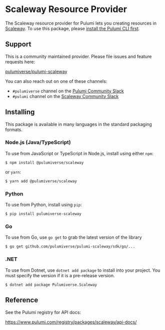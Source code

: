 
# Scaleway Resource Provider

The Scaleway resource provider for Pulumi lets you creating resources in [Scaleway](https://www.scaleway.com). To use
this package, please [install the Pulumi CLI first](https://pulumi.com/).

## Support

This is a community maintained provider. Please file issues and feature requests here:

[pulumiverse/pulumi-scaleway](https://github.com/pulumiverse/pulumi-scaleway/issues)

You can also reach out on one of these channels:

* `#pulumiverse` channel on the [Pulumi Community Slack](https://slack.pulumi.com)
* `#pulumi` channel on the [Scaleway Community Slack](https://slack.scaleway.com)

## Installing

This package is available in many languages in the standard packaging formats.

### Node.js (Java/TypeScript)

To use from JavaScript or TypeScript in Node.js, install using either `npm`:

```
$ npm install @pulumiverse/scaleway
```

or `yarn`:

```
$ yarn add @pulumiverse/scaleway
```

### Python

To use from Python, install using `pip`:

```
$ pip install pulumiverse-scaleway
```

### Go

To use from Go, use `go get` to grab the latest version of the library

```
$ go get github.com/pulumiverse/pulumi-scaleway/sdk/go/...
```

### .NET

To use from Dotnet, use `dotnet add package` to install into your project. You must specify the version if it is a pre-release version.


```
$ dotnet add package Pulumiverse.Scaleway
```

## Reference

See the Pulumi registry for API docs:

https://www.pulumi.com/registry/packages/scaleway/api-docs/
